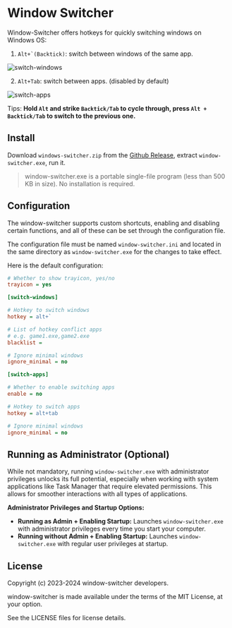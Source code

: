 # Window Switcher

Window-Switcher offers hotkeys for quickly switching windows on Windows OS:

1. ```Alt+`(Backtick)```: switch between windows of the same app.

![switch-windows](https://github.com/sigoden/window-switcher/assets/4012553/06d387ce-31fd-450b-adf3-01bfcfc4bce3)

2. ```Alt+Tab```: switch between apps. (disabled by default)

![switch-apps](https://github.com/sigoden/window-switcher/assets/4012553/0c74a7ca-3a48-4458-8d2d-b40dc041f067)

Tips: **Hold `Alt` and strike `Backtick/Tab` to cycle through, press `Alt + Backtick/Tab` to switch to the previous one.**

## Install

 Download `windows-switcher.zip` from the [Github Release](https://github.com/sigoden/windows-switcher/releases), extract `window-switcher.exe`, run it. 

> window-switcher.exe is a portable single-file program (less than 500 KB in size). No installation is required.


## Configuration

The window-switcher supports custom shortcuts, enabling and disabling certain functions, and all of these can be set through the configuration file.

The configuration file must be named `window-switcher.ini` and located in the same directory as `window-switcher.exe` for the changes to take effect.  

Here is the default configuration:

```ini
# Whether to show trayicon, yes/no
trayicon = yes 

[switch-windows]

# Hotkey to switch windows
hotkey = alt+`

# List of hotkey conflict apps
# e.g. game1.exe,game2.exe
blacklist =

# Ignore minimal windows
ignore_minimal = no

[switch-apps]

# Whether to enable switching apps
enable = no 

# Hotkey to switch apps
hotkey = alt+tab

# Ignore minimal windows
ignore_minimal = no
```

## Running as Administrator (Optional)

While not mandatory, running `window-switcher.exe` with administrator privileges unlocks its full potential, especially when working with system applications like Task Manager that require elevated permissions. This allows for smoother interactions with all types of applications.

**Administrator Privileges and Startup Options:**

* **Running as Admin + Enabling Startup:** Launches `window-switcher.exe` with administrator privileges every time you start your computer.
* **Running without Admin + Enabling Startup:** Launches `window-switcher.exe` with regular user privileges at startup.

## License

Copyright (c) 2023-2024 window-switcher developers.

window-switcher is made available under the terms of the MIT License, at your option.

See the LICENSE files for license details.